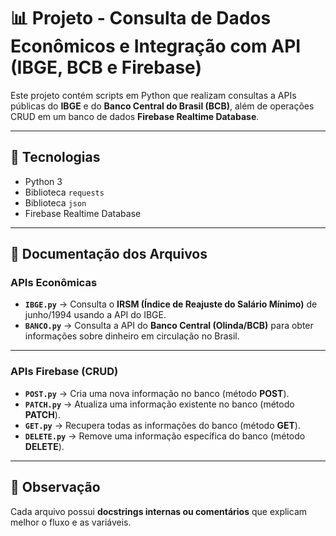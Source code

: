 # 📊 Projeto - Consulta de Dados Econômicos e Integração com API (IBGE, BCB e Firebase)

Este projeto contém scripts em Python que realizam consultas a APIs públicas do **IBGE** e do **Banco Central do Brasil (BCB)**, além de operações CRUD em um banco de dados **Firebase Realtime Database**.

---

## 🚀 Tecnologias
- Python 3
- Biblioteca `requests`
- Biblioteca `json`
- Firebase Realtime Database

---

## 📂 Documentação dos Arquivos

### **APIs Econômicas**
- **`IBGE.py`** → Consulta o **IRSM (Índice de Reajuste do Salário Mínimo)** de junho/1994 usando a API do IBGE.  
- **`BANCO.py`** → Consulta a API do **Banco Central (Olinda/BCB)** para obter informações sobre dinheiro em circulação no Brasil.  

---

### **APIs Firebase (CRUD)**
- **`POST.py`** → Cria uma nova informação no banco (método **POST**).  
- **`PATCH.py`** → Atualiza uma informação existente no banco (método **PATCH**).  
- **`GET.py`** → Recupera todas as informações do banco (método **GET**).  
- **`DELETE.py`** → Remove uma informação específica do banco (método **DELETE**).  

---

## 📌 Observação
Cada arquivo possui **docstrings internas ou comentários** que explicam melhor o fluxo e as variáveis.
